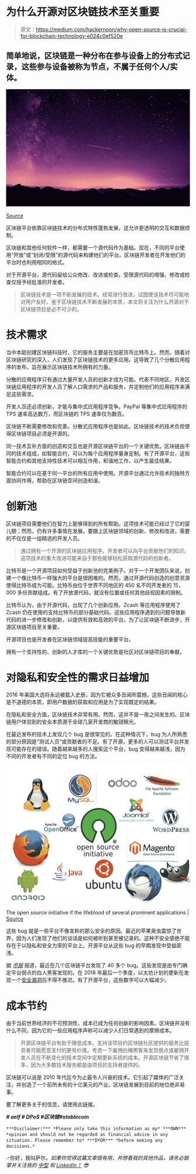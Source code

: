 # 为什么开源对区块链技术至关重要

> 原文：<https://medium.com/hackernoon/why-open-source-is-crucial-for-blockchain-technology-e024c0ef520e>

## 简单地说，区块链是一种分布在参与设备上的分布式记录，这些参与设备被称为节点，不属于任何个人/实体。

![](img/7db332e4fc35307fd73987d030bbe8bb.png)

[Source](https://unsplash.com?utm_source=medium&utm_medium=referral)

区块链平台依靠区块链技术的分布式特性蓬勃发展，这允许更透明的交互和数据控制。

区块链和其他任何软件一样，都需要一个源代码作为基础。现在，不同的平台使用“开放”或“封闭/受限”的源代码来构建他们的平台。区块链开发者在开发他们的平台时也利用相同的格式。

对于开源平台，源代码留给公众修改、改进或检查。受限源代码的增强、修改或检查仅授予经批准的开发者。

> 区块链技术是一项不断发展的技术。经常进行改进，试图使该技术尽可能地对用户友好。鉴于区块链技术不断发展的本质，本文将关注为什么开源对于区块链项目是必不可少的。

# 技术需求

当中本聪创建区块链科技时，它的服务主要是在加密货币比特币上。然而，随着对区块链研究的深入，人们发现了区块链技术的更多应用。这导致了几个分散应用程序的发布，旨在展示区块链技术所拥有的力量。

分散的应用程序只有通过大量开发人员的创新才成为可能。代表不同地区，开发区块链应用程序的开发人员了解人口需求的产品和服务，并定制他们的应用程序来满足这些需求。

开发人员还必须创新，才能与集中式应用程序竞争。PayPal 等集中式应用程序的 TPS 速率高达数万，而区块链的 TPS 速率仅为数百。

区块链不断需要修改和完善。分散式应用程序也是如此。区块链技术的技术负担使得区块链项目必须是开源的。

同一技术互补方面的创造和交互也是开源区块链平台的一个关键优势。区块链由不同的技术组成，如智能合约，可以为每个应用程序量身定制。有了开源平台，这些智能合约和其他支持性技术可以相互作用，和谐地工作，以产生最佳结果。

智能合约可以在基于同一平台的所有应用中使用。开源平台通过允许技术的独特方面协同作用，帮助在区块链空间创造和谐。

# 创新池

区块链项目需要他们在智力上能够得到的所有帮助。这项技术可能已经过了它的婴儿期；然而，仍有许多事情在发展。要跟上区块链领域的创新、修改和改进，需要的不仅仅是一组精选的开发人员。

> 通过拥有一个开源的区块链应用程序，开发者可以向平台贡献他们的知识。这项技术的重大改进可能来自于那些能够轻松获取源代码的创新者。

比特币是一个开源项目如何受益于创新池的完美例子。对于一个开发团队来说，创建一个像比特币一样强大的平台是很困难的。然而，通过开源代码创造的创意资源使得比特币成为可能。比特币由位于世界不同地区的 450 名不同开发者的 15，000 多份贡献组成。有了开放源代码，就没有位置或任何其他歧视因素的限制。

比特币认为，由于开源代码，出现了几个创新应用。Zcash 等应用程序使用了 Zcash 仍在使用的支持比特币的部分基础代码。这些应用程序遇到的问题导致新代码的进一步修改和创新，以提供有效和高效的平台。为了让区块链不断进步，开源区块链项目至关重要。

开源项目也是开发者在区块链领域提高技能的重要平台。

拥有一个支持性的、创新的人才库的一个关键优势是社区对区块链项目的奉献。

# 对隐私和安全性的需求日益增加

2016 年美国大选将永远被载入史册，因为它被众多丑闻所震撼。这些丑闻的核心是不道德的本质，即用户数据的获取和应用是为了实现既定的结果。

在隐私和安全方面，区块链技术非常有用。然而，这并不是一夜之间发生的。区块链用户体验到的安全本质源于全球几家开发商的敏锐眼光。

在最近发布的技术上发现几个 bug 是很常见的。在这种情况下，bug 为人所熟悉的部分原因是“测试人员”或贡献者的不足。有了开源，更多的人可以测试平台并发现可能存在的错误。随着越来越多的人搜索这个平台，bug 变得越来越浅，因为不同的开发者有不同的定位 bug 的方法。

![](img/bba4180eac7361491a1c17b517f7d724.png)

The open source initiative if the lifeblood of several prominent applications | [Source](https://blog.k2datascience.com/software-engineering-fundamentals-open-source-contributions-f09c331bbca8)

这些 bug 就是一些平台不像宣称的那么安全的原因。最近的苹果臭虫震惊了世界，因为人们发现了他们的谈话是如何被听到甚至被记录的。这种不安全感绝不能存在于以隐私和安全为荣的平台上。开源平台从这些 bug 的早期发现中受益匪浅。

据 [*币报*](https://cointelegraph.com/news/report-over-40-bugs-in-blockchain-and-crypto-platforms-detected-over-past-30-days) 报道，最近在几个区块链平台发现了 40 多个 bug。这些发现是由专门确定平台弱点的白人黑客发现的。在 2018 年最后一个季度，以太坊计划的更新在发现一个[安全漏洞](https://www.coindesk.com/ethereums-next-blockchain-upgrade-faces-delay-after-testing-failurehttps:/www.coindesk.com/ethereums-next-blockchain-upgrade-faces-delay-after-testing-failure)后不得不推迟。有了开源平台，这些数字可以大幅减少。

# 成本节约

由于当前世界经济的不可预测性，成本已成为任何创新的影响因素。区块链并没有什么不同，因为它的一些应用程序声称可以减少人们日常遇到的摩擦成本。

> 开源区块链平台有助于降低成本。支持该项目的区块链社区提供的服务比投资者可能愿意支付的更有价值。考虑一下雇佣白帽黑客来发现弱点或雇佣开发人员在不断变化的技术空间中定期更新系统的成本。开源区块链节省了很多，因为大多数技术服务都是由项目的支持者提供的。

区块链可以说是 2010 年代迄今为止最令人兴奋的技术。它引起了媒体的广泛关注，并创造了一个前所未有的十亿美元的产业。区块链发展到目前的地位绝非易事。

要了解更多关于的信息，请使用此链接。

***# aelf # DPoS #区块链#stablecoin***

```
***Disclaimer:*** *Please only take this information as my* ***OWN*** *opinion and should not be regarded as financial advice in any situation. Please remember to* ***DYOR*** *before making any decisions.*
```

♂️你好，我叫萨尔。*如果你觉得这篇文章很有用，并想看我的其他作品，请务必鼓掌并关注我的* [*中型*](/@salmanmiah) *和* [*LinkedIn！*](https://linkedin.com/in/salman-miah-57aa90a0/) *😎*